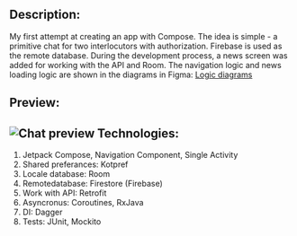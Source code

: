 Description:
---
My first attempt at creating an app with Compose. 
The idea is simple - a primitive chat for two interlocutors with authorization. Firebase is used as the remote database. During the development process, a news screen was added for working with the API and Room.
The navigation logic and news loading logic are shown in the diagrams in Figma: [Logic diagrams](https://www.figma.com/file/8WbVt1cdh7tux2IYcdDMNR/Untitled?type=whiteboard&node-id=0-1&t=C0pntR3b8efcUr26-0)

Preview:
---
![Chat preview](https://github.com/kseniia-feskova/ChatSample/blob/96c4d20a2fc5755e5e4092c6fad10f2af13016bf/assets/preview_chat.gif)
Technologies:
---
1. Jetpack Compose, Navigation Component, Single Activity
2. Shared preferances: Kotpref
3. Locale database: Room
4. Remotedatabase: Firestore (Firebase)
5. Work with API: Retrofit
6. Asyncronus: Coroutines, RxJava
7. DI: Dagger
8. Tests: JUnit, Mockito
